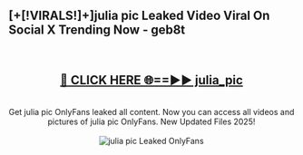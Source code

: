 <h2>[+[!VIRALS!]+]julia pic Leaked Video Viral On Social X Trending Now - geb8t</h2>
<br>
<div align="center">
<h2><a href="https://libra.edu.pl?julia_pic" rel="nofollow">🔴 CLICK HERE 🌐==►► julia_pic</a></h2>
<br>
Get julia pic OnlyFans leaked all content. Now you can access all videos and pictures of julia pic OnlyFans. New Updated Files 2025!
<br>
<br>
<a href="https://libra.edu.pl?julia_pic" rel="nofollow" data-target="animated-image.originalLink"><img src="https://i.ibb.co.com/WyWwxjT/player-gif2.gif" alt="julia pic Leaked OnlyFans" style="max-width: 100%; display: inline-block;" data-target="animated-image.originalImage"></a>
</div>
<br>